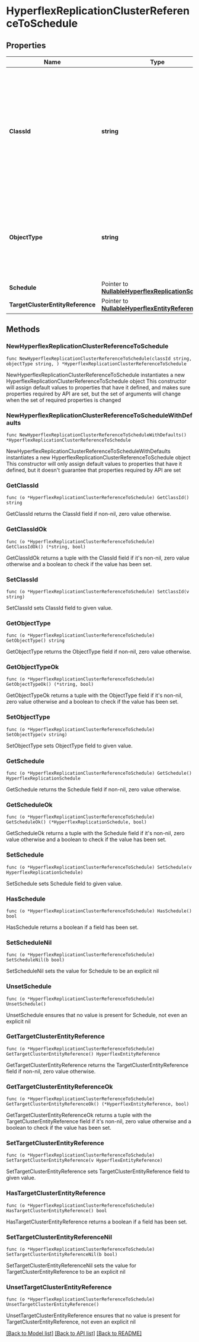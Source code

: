 # HyperflexReplicationClusterReferenceToSchedule

## Properties

Name | Type | Description | Notes
------------ | ------------- | ------------- | -------------
**ClassId** | **string** | The fully-qualified name of the instantiated, concrete type. This property is used as a discriminator to identify the type of the payload when marshaling and unmarshaling data. | [default to "hyperflex.ReplicationClusterReferenceToSchedule"]
**ObjectType** | **string** | The fully-qualified name of the instantiated, concrete type. The value should be the same as the &#39;ClassId&#39; property. | [default to "hyperflex.ReplicationClusterReferenceToSchedule"]
**Schedule** | Pointer to [**NullableHyperflexReplicationSchedule**](hyperflex.ReplicationSchedule.md) |  | [optional] 
**TargetClusterEntityReference** | Pointer to [**NullableHyperflexEntityReference**](hyperflex.EntityReference.md) |  | [optional] 

## Methods

### NewHyperflexReplicationClusterReferenceToSchedule

`func NewHyperflexReplicationClusterReferenceToSchedule(classId string, objectType string, ) *HyperflexReplicationClusterReferenceToSchedule`

NewHyperflexReplicationClusterReferenceToSchedule instantiates a new HyperflexReplicationClusterReferenceToSchedule object
This constructor will assign default values to properties that have it defined,
and makes sure properties required by API are set, but the set of arguments
will change when the set of required properties is changed

### NewHyperflexReplicationClusterReferenceToScheduleWithDefaults

`func NewHyperflexReplicationClusterReferenceToScheduleWithDefaults() *HyperflexReplicationClusterReferenceToSchedule`

NewHyperflexReplicationClusterReferenceToScheduleWithDefaults instantiates a new HyperflexReplicationClusterReferenceToSchedule object
This constructor will only assign default values to properties that have it defined,
but it doesn't guarantee that properties required by API are set

### GetClassId

`func (o *HyperflexReplicationClusterReferenceToSchedule) GetClassId() string`

GetClassId returns the ClassId field if non-nil, zero value otherwise.

### GetClassIdOk

`func (o *HyperflexReplicationClusterReferenceToSchedule) GetClassIdOk() (*string, bool)`

GetClassIdOk returns a tuple with the ClassId field if it's non-nil, zero value otherwise
and a boolean to check if the value has been set.

### SetClassId

`func (o *HyperflexReplicationClusterReferenceToSchedule) SetClassId(v string)`

SetClassId sets ClassId field to given value.


### GetObjectType

`func (o *HyperflexReplicationClusterReferenceToSchedule) GetObjectType() string`

GetObjectType returns the ObjectType field if non-nil, zero value otherwise.

### GetObjectTypeOk

`func (o *HyperflexReplicationClusterReferenceToSchedule) GetObjectTypeOk() (*string, bool)`

GetObjectTypeOk returns a tuple with the ObjectType field if it's non-nil, zero value otherwise
and a boolean to check if the value has been set.

### SetObjectType

`func (o *HyperflexReplicationClusterReferenceToSchedule) SetObjectType(v string)`

SetObjectType sets ObjectType field to given value.


### GetSchedule

`func (o *HyperflexReplicationClusterReferenceToSchedule) GetSchedule() HyperflexReplicationSchedule`

GetSchedule returns the Schedule field if non-nil, zero value otherwise.

### GetScheduleOk

`func (o *HyperflexReplicationClusterReferenceToSchedule) GetScheduleOk() (*HyperflexReplicationSchedule, bool)`

GetScheduleOk returns a tuple with the Schedule field if it's non-nil, zero value otherwise
and a boolean to check if the value has been set.

### SetSchedule

`func (o *HyperflexReplicationClusterReferenceToSchedule) SetSchedule(v HyperflexReplicationSchedule)`

SetSchedule sets Schedule field to given value.

### HasSchedule

`func (o *HyperflexReplicationClusterReferenceToSchedule) HasSchedule() bool`

HasSchedule returns a boolean if a field has been set.

### SetScheduleNil

`func (o *HyperflexReplicationClusterReferenceToSchedule) SetScheduleNil(b bool)`

 SetScheduleNil sets the value for Schedule to be an explicit nil

### UnsetSchedule
`func (o *HyperflexReplicationClusterReferenceToSchedule) UnsetSchedule()`

UnsetSchedule ensures that no value is present for Schedule, not even an explicit nil
### GetTargetClusterEntityReference

`func (o *HyperflexReplicationClusterReferenceToSchedule) GetTargetClusterEntityReference() HyperflexEntityReference`

GetTargetClusterEntityReference returns the TargetClusterEntityReference field if non-nil, zero value otherwise.

### GetTargetClusterEntityReferenceOk

`func (o *HyperflexReplicationClusterReferenceToSchedule) GetTargetClusterEntityReferenceOk() (*HyperflexEntityReference, bool)`

GetTargetClusterEntityReferenceOk returns a tuple with the TargetClusterEntityReference field if it's non-nil, zero value otherwise
and a boolean to check if the value has been set.

### SetTargetClusterEntityReference

`func (o *HyperflexReplicationClusterReferenceToSchedule) SetTargetClusterEntityReference(v HyperflexEntityReference)`

SetTargetClusterEntityReference sets TargetClusterEntityReference field to given value.

### HasTargetClusterEntityReference

`func (o *HyperflexReplicationClusterReferenceToSchedule) HasTargetClusterEntityReference() bool`

HasTargetClusterEntityReference returns a boolean if a field has been set.

### SetTargetClusterEntityReferenceNil

`func (o *HyperflexReplicationClusterReferenceToSchedule) SetTargetClusterEntityReferenceNil(b bool)`

 SetTargetClusterEntityReferenceNil sets the value for TargetClusterEntityReference to be an explicit nil

### UnsetTargetClusterEntityReference
`func (o *HyperflexReplicationClusterReferenceToSchedule) UnsetTargetClusterEntityReference()`

UnsetTargetClusterEntityReference ensures that no value is present for TargetClusterEntityReference, not even an explicit nil

[[Back to Model list]](../README.md#documentation-for-models) [[Back to API list]](../README.md#documentation-for-api-endpoints) [[Back to README]](../README.md)


